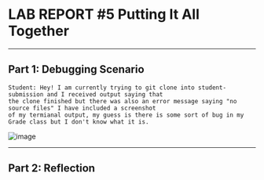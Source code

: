 # LAB REPORT #5 Putting It All Together
---
## Part 1: Debugging Scenario
```
Student: Hey! I am currently trying to git clone into student-submission and I received output saying that
the clone finished but there was also an error message saying "no source files" I have included a screenshot
of my termianal output, my guess is there is some sort of bug in my Grade class but I don't know what it is.
```
![image](https://github.com/anaisgg23/cse15l-lab-reports/assets/156368955/be3bfd60-4bb7-42cd-8117-b677083535d1)


---
## Part 2: Reflection
